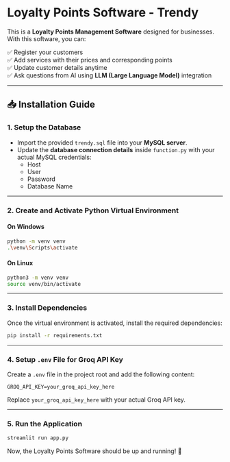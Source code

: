 # Loyalty Points Software - Trendy

This is a **Loyalty Points Management Software** designed for businesses.  
With this software, you can:

✅ Register your customers  
✅ Add services with their prices and corresponding points  
✅ Update customer details anytime  
✅ Ask questions from AI using **LLM (Large Language Model)** integration  

---

## 📥 Installation Guide

### 1. Setup the Database

- Import the provided `trendy.sql` file into your **MySQL server**.
- Update the **database connection details** inside `function.py` with your actual MySQL credentials:
    - Host
    - User
    - Password
    - Database Name

---

### 2. Create and Activate Python Virtual Environment

#### On Windows
```bash
python -m venv venv
.\venv\Scripts\activate
```

#### On Linux
```bash
python3 -m venv venv
source venv/bin/activate
```

---

### 3. Install Dependencies

Once the virtual environment is activated, install the required dependencies:
```bash
pip install -r requirements.txt
```

---

### 4. Setup `.env` File for Groq API Key

Create a `.env` file in the project root and add the following content:
```env
GROQ_API_KEY=your_groq_api_key_here
```
Replace `your_groq_api_key_here` with your actual Groq API key.

---

### 5. Run the Application

```bash
streamlit run app.py
```

Now, the Loyalty Points Software should be up and running! 🚀

